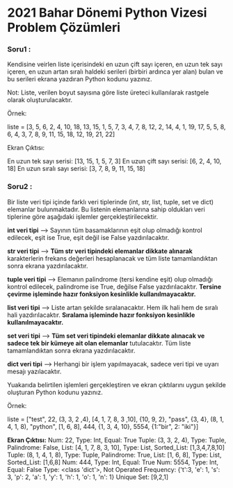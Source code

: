 # 2021 Bahar Dönemi Python Vizesi Problem Çözümleri

### Soru1 :

Kendisine veirlen liste içerisindeki en uzun çift sayı içeren, en uzun tek sayı içeren, en uzun artan sıralı haldeki serileri (birbiri ardınca yer alan) bulan ve bu serileri ekrana yazdıran Python kodunu yazınız.

Not: Liste, verilen boyut sayısına göre liste üreteci kullanılarak rastgele olarak oluşturulacaktır.

Örnek:

liste = [3, 5, 6, 2, 4, 10, 18, 13, 15, 1, 5, 7, 3, 4, 7, 8, 12, 2, 14, 4, 1, 19, 17, 5, 5, 8, 6, 4, 3, 7, 8, 9, 11, 15, 18, 12, 19, 21, 22]

Ekran Çıktısı:

En uzun tek sayı serisi: [13, 15, 1, 5, 7, 3]
En uzun çift sayı serisi: [6, 2, 4, 10, 18]
En uzun sıralı sayı serisi: [3, 7, 8, 9, 11, 15, 18]

### Soru2 :

Bir liste veri tipi içinde farklı veri tiplerinde (int, str, list, tuple, set ve dict) elemanlar bulunmaktadır. Bu listenin elemanlarına sahip oldukları veri tiplerine göre aşağıdaki işlemler gerçekleştirilecektir.

**int veri tipi** --> Sayının tüm basamaklarının eşit olup olmadığı kontrol edilecek, eşit ise True, eşit değil ise False yazdırılacaktır.

**str veri tipi** --> **Tüm str veri tipindeki elemanlar dikkate alınarak** karakterlerin frekans değerleri hesaplanacak ve tüm liste tamamlandıktan sonra ekrana yazdırılacaktır.

**tuple veri tipi** --> Elemanın palindrome (tersi kendine eşit) olup olmadığı kontrol edilecek, palindrome ise True, değilse False yazdırılacaktır. **Tersine çevirme işleminde hazır fonksiyon kesinlikle kullanılmayacaktır.**

**list veri tipi** --> Liste artan şekilde sıralanacaktır. Hem ilk hali hem de sıralı hali yazdırılacaktır. **Sıralama işleminde hazır fonksiyon kesinlikle kullanılmayacaktır.**

**set veri tipi** --> **Tüm set veri tipindeki elemanlar dikkate alınacak ve sadece tek bir kümeye ait olan elemanlar** tutulacaktır. Tüm liste tamamlandıktan sonra ekrana yazdırılacaktır.

**dict veri tipi** --> Herhangi bir işlem yapılmayacak, sadece veri tipi ve uyarı mesajı yazılacaktır.

Yuakarıda belirtilen işlemleri gerçekleştiren ve ekran çıktılarını uygun şekilde oluşturan Python kodunu yazınız.

Örnek:

liste = ["test", 22, (3, 3, 2 ,4), [4, 1, 7, 8, 3 ,10], {10, 9, 2}, "pass", {3, 4}, (8, 1, 4, 1, 8), "python", [1, 6, 8], 444, {1, 3, 4, 10}, 5554, {1:"bir", 2: "iki"}]

**Ekran Çıktısı:**
Num: 22, Type: Int, Equal: True
Tuple: (3, 3, 2, 4), Type: Tuple, Palindrome: False,
List: [4, 1, 7, 8, 3, 10], Type: List, Sorted_List: [1,3,4,7,8,10]
Tuple: (8, 1, 4, 1, 8), Type: Tuple, Palindrome: True,
List: [1, 6, 8], Type: List, Sorted_List: [1,6,8]
Num: 444, Type: Int, Equal: True
Num: 5554, Type: Int, Equal: False
Type: <class 'dict'>, Not Operated
Frequency: {'t':3, 'e': 1, 's': 3, 'p': 2, 'a': 1, 'y': 1, 'h': 1, 'o': 1, 'n': 1}
Unique Set: [9,2,1]

